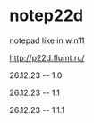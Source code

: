 # notep22d
notepad like in win11

http://p22d.flumt.ru/

26.12.23 -- 1.0

26.12.23 -- 1.1

26.12.23 -- 1.1.1
